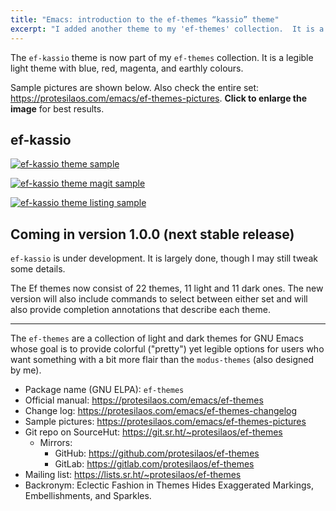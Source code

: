 ```yaml
---
title: "Emacs: introduction to the ef-themes “kassio” theme"
excerpt: "I added another theme to my 'ef-themes' collection.  It is a legible light theme with blue, red, magenta, and earthly colours."
---
```


The `ef-kassio` theme is now part of my `ef-themes` collection.  It is
a legible light theme with blue, red, magenta, and earthly colours.

Sample pictures are shown below.  Also check the entire set:
<https://protesilaos.com/emacs/ef-themes-pictures>.  **Click to
enlarge the image** for best results.

## ef-kassio

<a href="{{'/assets/images/ef/ef-kassio.png' | absolute_url }}"><img alt="ef-kassio theme sample" src="{{'/assets/images/ef/ef-kassio.png' | absolute_url }}"/></a>

<a href="{{'/assets/images/ef/ef-kassio-magit.png' | absolute_url }}"><img alt="ef-kassio theme magit sample" src="{{'/assets/images/ef/ef-kassio-magit.png' | absolute_url }}"/></a>

<a href="{{'/assets/images/ef/ef-kassio-listing.png' | absolute_url }}"><img alt="ef-kassio theme listing sample" src="{{'/assets/images/ef/ef-kassio-listing.png' | absolute_url }}"/></a>

## Coming in version 1.0.0 (next stable release)

`ef-kassio` is under development.  It is largely done, though I may
still tweak some details.

The Ef themes now consist of 22 themes, 11 light and 11 dark ones.
The new version will also include commands to select between either
set and will also provide completion annotations that describe each
theme.

* * *

The `ef-themes` are a collection of light and dark themes for GNU Emacs
whose goal is to provide colorful ("pretty") yet legible options for
users who want something with a bit more flair than the `modus-themes`
(also designed by me).

+ Package name (GNU ELPA): `ef-themes`
+ Official manual: <https://protesilaos.com/emacs/ef-themes>
+ Change log: <https://protesilaos.com/emacs/ef-themes-changelog>
+ Sample pictures: <https://protesilaos.com/emacs/ef-themes-pictures>
+ Git repo on SourceHut: <https://git.sr.ht/~protesilaos/ef-themes>
  - Mirrors:
    + GitHub: <https://github.com/protesilaos/ef-themes>
    + GitLab: <https://gitlab.com/protesilaos/ef-themes>
+ Mailing list: <https://lists.sr.ht/~protesilaos/ef-themes>
+ Backronym: Eclectic Fashion in Themes Hides Exaggerated Markings,
  Embellishments, and Sparkles.
